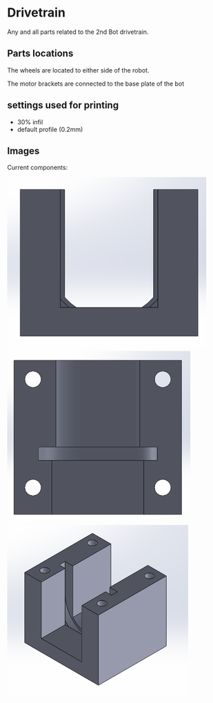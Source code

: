 # Drivetrain

Any and all parts related to the 2nd Bot drivetrain.

## Parts locations

The wheels are located to either side of the robot.

The motor brackets are connected to the base plate of the bot

## settings used for printing

- 30% infil
- default profile (0.2mm)

## Images

Current components:

<img src="./drive_motor_brackets/v1/wheel_motor_bracket_front.png" height="400" alt="3D model of wheel motor bracket (front view)">

<img src="./drive_motor_brackets/v1/wheel_motor_bracket_top.png" height="400" alt="3D model of wheel motor bracket (top view)">

<img src="./drive_motor_brackets/v1/wheel_motor_bracket_isometric.png" height="400" alt="3D model of wheel motor bracket (isometric view)">
